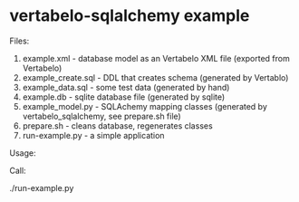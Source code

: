 vertabelo-sqlalchemy example
============================

Files:

1. example.xml        - database model as an Vertabelo XML file (exported from Vertabelo)
2. example_create.sql - DDL that creates schema (generated by Vertablo)
3. example_data.sql   - some test data (generated by hand)
4. example.db         - sqlite database file (generated by sqlite)
5. example_model.py   - SQLAchemy mapping classes (generated by vertabelo_sqlalchemy, see prepare.sh file)
6. prepare.sh         - cleans database, regenerates classes
7. run-example.py     - a simple application  

Usage:

Call:

 ./run-example.py



